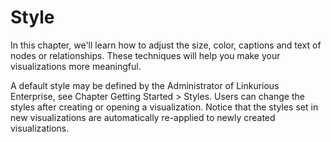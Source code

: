 # Style

In this chapter, we'll learn how to adjust the size, color, captions and text of nodes or relationships. These techniques will help you make your visualizations more meaningful.

A default style may be defined by the Administrator of Linkurious Enterprise, see Chapter Getting Started > Styles. Users can change the styles after creating or opening a visualization. Notice that the styles set in new visualizations are automatically re-applied to newly created visualizations.